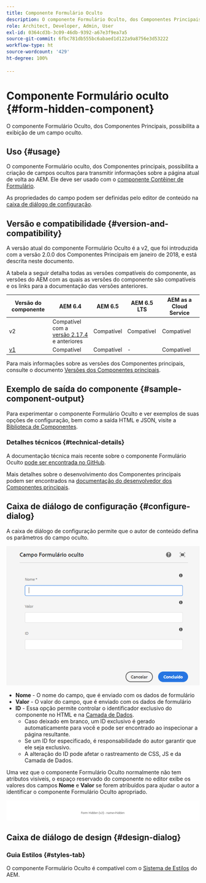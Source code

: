 ```yaml
---
title: Componente Formulário Oculto
description: O componente Formulário Oculto, dos Componentes Principais, possibilita a exibição de um campo oculto.
role: Architect, Developer, Admin, User
exl-id: 0364cd3b-3c09-46db-9392-a67e3f9ea7a5
source-git-commit: 6fbc781db555bc6abaed1d122a9a8756e3d53222
workflow-type: ht
source-wordcount: '429'
ht-degree: 100%

---
```


# Componente Formulário oculto {#form-hidden-component}

O componente Formulário Oculto, dos Componentes Principais, possibilita a exibição de um campo oculto.

## Uso {#usage}

O componente Formulário oculto, dos Componentes principais, possibilita a criação de campos ocultos para transmitir informações sobre a página atual de volta ao AEM. Ele deve ser usado com o [componente Contêiner de Formulário](form-container.md).

As propriedades do campo podem ser definidas pelo editor de conteúdo na [caixa de diálogo de configuração](form-hidden.md).

## Versão e compatibilidade {#version-and-compatibility}

A versão atual do componente Formulário Oculto é a v2, que foi introduzida com a versão 2.0.0 dos Componentes Principais em janeiro de 2018, e está descrita neste documento.

A tabela a seguir detalha todas as versões compatíveis do componente, as versões do AEM com as quais as versões do componente são compatíveis e os links para a documentação das versões anteriores.

| Versão do componente | AEM 6.4 | AEM 6.5 | AEM 6.5 LTS | AEM as a Cloud Service |
|--- |--- |--- |---|---|
| v2 | Compatível com a <br>[versão 2.17.4](/help/versions.md) e anteriores | Compatível | Compatível | Compatível |
| [v1](/help/components/v1/form-hidden-v1.md) | Compatível | Compatível | - | Compatível |

Para mais informações sobre as versões dos Componentes principais, consulte o documento [Versões dos Componentes principais](/help/versions.md).

## Exemplo de saída do componente {#sample-component-output}

Para experimentar o componente Formulário Oculto e ver exemplos de suas opções de configuração, bem como a saída HTML e JSON, visite a [Biblioteca de Componentes](https://adobe.com/go/aem_cmp_library_form_hidden_br).

### Detalhes técnicos {#technical-details}

A documentação técnica mais recente sobre o componente Formulário Oculto [pode ser encontrada no GitHub](https://adobe.com/go/aem_cmp_tech_form_hidden_v2_br).

Mais detalhes sobre o desenvolvimento dos Componentes principais podem ser encontrados na [documentação do desenvolvedor dos Componentes principais](/help/developing/overview.md).

## Caixa de diálogo de configuração {#configure-dialog}

A caixa de diálogo de configuração permite que o autor de conteúdo defina os parâmetros do campo oculto.

![Caixa de diálogo de edição do Formulário Oculto](/help/assets/form-hidden-edit.png)

* **Nome** - O nome do campo, que é enviado com os dados de formulário
* **Valor** - O valor do campo, que é enviado com os dados de formulário
* **ID** - Essa opção permite controlar o identificador exclusivo do componente no HTML e na [Camada de Dados](/help/developing/data-layer/overview.md).
   * Caso deixado em branco, um ID exclusivo é gerado automaticamente para você e pode ser encontrado ao inspecionar a página resultante.
   * Se um ID for especificado, é responsabilidade do autor garantir que ele seja exclusivo.
   * A alteração do ID pode afetar o rastreamento de CSS, JS e da Camada de Dados.

Uma vez que o componente Formulário Oculto normalmente não tem atributos visíveis, o espaço reservado do componente no editor exibe os valores dos campos **Nome** e **Valor** se forem atribuídos para ajudar o autor a identificar o componente Formulário Oculto apropriado.

![Exemplo do componente Formulário Oculto](/help/assets/form-hidden-example.png)

## Caixa de diálogo de design {#design-dialog}

### Guia Estilos {#styles-tab}

O componente Formulário Oculto é compatível com o [Sistema de Estilos](/help/get-started/authoring.md#component-styling) do AEM.
